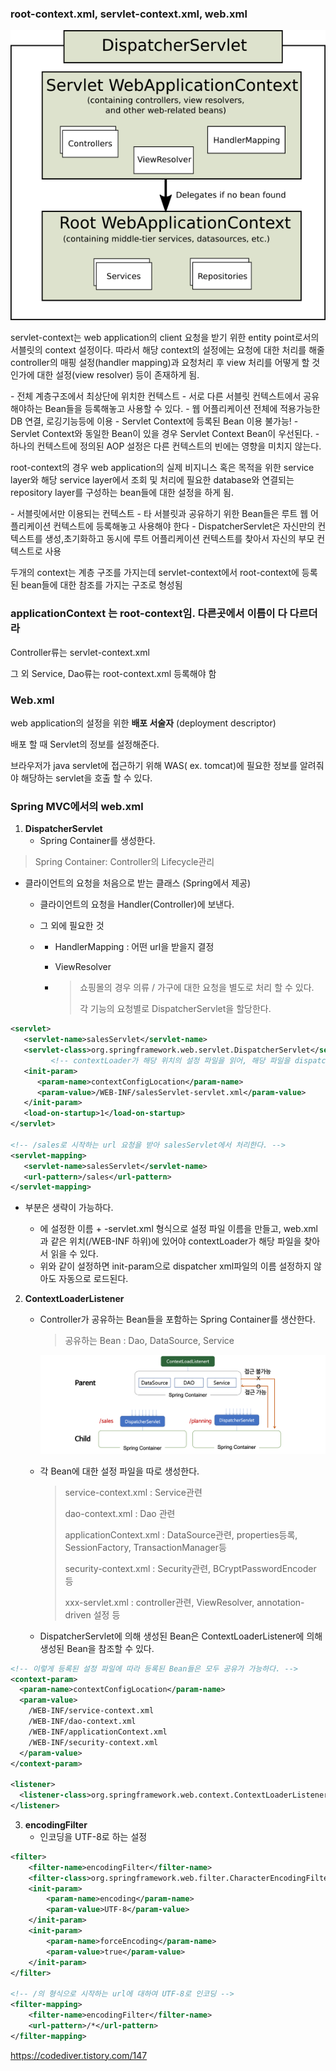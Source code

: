 ### root-context.xml, servlet-context.xml, web.xml

![spring-context](./images/spring-context.png)

servlet-context는  web application의 client 요청을 받기 위한 entity point로서의 서블릿의 context 설정이다. 따라서 해당 context의 설정에는 요청에 대한 처리를 해줄 controller의 매핑 설정(handler mapping)과 요청처리 후 view 처리를 어떻게 할 것인가에 대한 설정(view resolver) 등이 존재하게 됨.

 \- 전체 계층구조에서 최상단에 위치한 컨텍스트
 \- 서로 다른 서블릿 컨텍스트에서 공유해야하는 Bean들을 등록해놓고 사용할 수 있다.
 \- 웹 어플리케이션 전체에 적용가능한 DB 연결, 로깅기능등에 이용
 \- Servlet Context에 등록된 Bean 이용 불가능!
 \- Servlet Context와 동일한 Bean이 있을 경우 Servlet Context Bean이 우선된다.
 \- 하나의 컨텍스트에 정의된 AOP 설정은 다른 컨텍스트의 빈에는 영향을 미치지 않는다.



root-context의 경우 web application의 실제 비지니스 혹은 목적을 위한 service layer와 해당 service layer에서 조회 및 처리에 필요한 database와 연결되는 repository layer를 구성하는 bean들에 대한 설정을 하게 됨.

 \- 서블릿에서만 이용되는 컨텍스트
 \- 타 서블릿과 공유하기 위한 Bean들은 루트 웹 어플리케이션 컨텍스트에 등록해놓고 사용해야 한다
 \- DispatcherServlet은 자신만의 컨텍스트를 생성,초기화하고
   동시에 루트 어플리케이션 컨텍스트를 찾아서 자신의 부모 컨텍스트로 사용



두개의 context는 계층 구조를 가지는데 servlet-context에서 root-context에 등록된 bean들에 대한 참조를 가지는 구조로 형성됨



### applicationContext 는 root-context임. 다른곳에서 이름이 다 다르더라



Controller류는 servlet-context.xml

그 외 Service, Dao류는 root-context.xml 등록해야 함 



### Web.xml

web application의 설정을 위한 **배포 서술자** (deployment descriptor)

배포 할 때 Servlet의 정보를 설정해준다.

브라우저가 java servlet에 접근하기 위해 WAS( ex. tomcat)에 필요한 정보를 알려줘야 해당하는 servlet을 호출 할 수 있다.



### Spring MVC에서의 web.xml 

1. **DispatcherServlet**
   - Spring Container를 생성한다. 
		
> Spring Container: Controller의 Lifecycle관리

- 클라이언트의 요청을 처음으로 받는 클래스 (Spring에서 제공)
  
   - 클라이언트의 요청을 Handler(Controller)에 보낸다.
   
   - 그 외에 필요한 것
   
   - - HandlerMapping : 어떤 url을 받을지 결정
   
     - ViewResolver
   
     - > 쇼핑몰의 경우 의류 / 가구에 대한 요청을 별도로 처리 할 수 있다.
       >
       > 각 기능의 요청별로 DispatcherServlet을 할당한다.
```xml
<servlet>
   <servlet-name>salesServlet</servlet-name>
   <servlet-class>org.springframework.web.servlet.DispatcherServlet</servlet-class>
         <!-- contextLoader가 해당 위치의 설정 파일을 읽어, 해당 파일을 dispatcher servlet으로 만든다. -->
   <init-param>
      <param-name>contextConfigLocation</param-name>
      <param-value>/WEB-INF/salesServlet-servlet.xml</param-value>
   </init-param>
   <load-on-startup>1</load-on-startup>
</servlet>
       
<!-- /sales로 시작하는 url 요청을 받아 salesServlet에서 처리한다. -->
<servlet-mapping>
   <servlet-name>salesServlet</servlet-name>
   <url-pattern>/sales</url-pattern>
</servlet-mapping>
```

- <init-param>부분은 생략이 가능하다.
	- <servlet-name>에 설정한 이름 + -servlet.xml 형식으로 설정 파일 이름을 만들고, web.xml과 같은 위치(/WEB-INF 하위)에 있어야 contextLoader가 해당 파일을 찾아서 읽을 수 있다.
	- 위와 같이 설정하면 init-param으로 dispatcher xml파일의 이름 설정하지 않아도 자동으로 로드된다.

2. **ContextLoaderListener**

   - Controller가 공유하는 Bean들을 포함하는 Spring Container를 생산한다.

     > 공유하는 Bean : Dao, DataSource, Service

     ![spring-contextloaderlistener](./images/spring-contextloaderlistener.png)

   - 각 Bean에 대한 설정 파일을 따로 생성한다. 

     > service-context.xml : Service관련
     >
     > dao-context.xml : Dao 관련
     >
     > applicationContext.xml : DataSource관련, properties등록, SessionFactory, TransactionManager등
     >
     > security-context.xml : Security관련, BCryptPasswordEncoder 등
     >
     > xxx-servlet.xml : controller관련, ViewResolver, annotation-driven 설정 등

   - DispatcherServlet에 의해 생성된 Bean은 ContextLoaderListener에 의해 생성된 Bean을 참조할 수 있다.

```xml
<!-- 이렇게 등록된 설정 파일에 따라 등록된 Bean들은 모두 공유가 가능하다. -->
<context-param>
  <param-name>contextConfigLocation</param-name>
  <param-value>
    /WEB-INF/service-context.xml
    /WEB-INF/dao-context.xml
    /WEB-INF/applicationContext.xml
    /WEB-INF/security-context.xml
  </param-value>
</context-param>

<listener>
  <listener-class>org.springframework.web.context.ContextLoaderListener</listener-class>
</listener>
```



3. **encodingFilter**
   - 인코딩을 UTF-8로 하는 설정

```xml
<filter>
    <filter-name>encodingFilter</filter-name>
    <filter-class>org.springframework.web.filter.CharacterEncodingFilter</filter-class>
    <init-param>
        <param-name>encoding</param-name>
        <param-value>UTF-8</param-value>
    </init-param>
    <init-param>
        <param-name>forceEncoding</param-name>
        <param-value>true</param-value>
    </init-param>
</filter>

<!-- /의 형식으로 시작하는 url에 대하여 UTF-8로 인코딩 -->
<filter-mapping>
    <filter-name>encodingFilter</filter-name>
    <url-pattern>/*</url-pattern>
</filter-mapping>
```



https://codediver.tistory.com/147